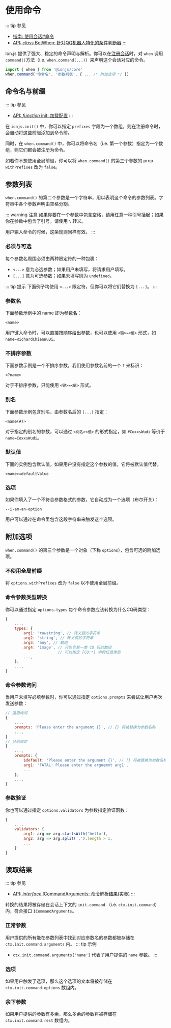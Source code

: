 # 使用命令
::: tip 参见
- [指南: 使用会话#命令](using-sessions.html#命令)
- [API: *class* BotWhen: 针对QQ机器人特化的条件判断器](/api/classes.html#botwhen)
:::

Ion.js 提供了强大、稳定的命令声明与解析。你可以在[注册会话](using-sessions.html)时，对 `when` 调用 `command()`方法（i.e. `when.command(...)`）来声明这个会话对应的命令。
```js {2}
import { when } from '@ionjs/core'
when.command('命令名', '参数列表', { ... /* 附加选项 */ })
```

## 命令名与前缀
::: tip 参见
- [API: *function* init: 加载配置](/api/functions.html#init)
:::

在 `ionjs.init()` 中，你可以指定 `prefixes` 字段为一个数组，则在注册命令时，会自动将这些前缀添加到命令前。

同时，在 `when.command()` 中，你可以将命令名（i.e. 第一个参数）指定为一个数组，则它们都会被注册为命令。

如若你不想使用全局前缀，你可以将 `when.command()` 的第三个参数的 prop `withPrefixes` 改为 `false`。

## 参数列表
`when.command()` 的第二个参数是一个字符串，用以表明这个命令的参数列表。字符串中各个参数声明由空格分割。

::: warning 注意
如果你要在一个参数中包含空格，请用任意一种引号括起；如果你在参数中包含了引号，请使用 `\` 转义。

用户输入命令的时候，这条规则同样有效。
:::

### 必须与可选
每个参数名周围必须由两种限定符的一种包裹：
- `<...>` 意为必选参数；如果用户未填写，将请求用户填写。
- `[...]` 意为可选参数；如果未填写则为 `undefined`。

::: tip 提示
下面例子均使用 `<...>` 限定符，但你可以将它们替换为 `[...]`。
:::

### 参数名
下面参数示例中的 name 即为参数名：
```
<name>
```
用户键入命令时，可以直接按顺序给出参数，也可以使用 `<键>=<值>` 形式，如 `name=RichardChienWuDi`。

### 不排序参数
下面参数示例是一个不排序参数，我们使用参数名前的一个 `?` 来标识：
```
<?name>
```
对于不排序参数，只能使用 `<键>=<值>` 形式。

### 别名
下面参数示例包含别名，由参数名后的 `(...)` 指定：
```
<name(#)>
```
对于指定的别名的参数，可以通过 `<别名><值>` 的形式指定，如 `#CoxxsWudi` 等价于 `name=CoxxsWudi`。

### 默认值
下面的实例包含默认值，如果用户没有指定这个参数的值，它将被默认值代替。
```
<name>=defaultValue
```

### 选项
如果你填入了一个不符合参数格式的参数，它自动成为一个选项（布尔开关）：
```
--i-am-an-option
```
用户可以通过在命令里包含这段字符串来触发这个选项。

## 附加选项
`when.command()` 的第三个参数是一个对象（下称 `options`），包含可选的附加选项。

### 不使用全局前缀
将 `options.withPrefixes` 改为 `false` 以不使用全局前缀。

### 命令参数类型转换
你可以通过指定 `options.types` 每个命令参数应该转换为什么CQ码类型：
```js
{
    ...,
    types: {
        arg1: 'rawstring', // 转义后的字符串
        arg2: 'string', // 转义前的字符串
        arg3: 'any', // 数组
        arg4: 'image', // 只包含某一类 CQ 码的数组
                       // 可以指定 [CQ:*] 中的任意类型
        ...,
    },
    ...,
}
```

### 命令参数询问
当用户未填写必填参数时，你可以通过指定 `options.prompts` 来尝试让用户再次发送参数：
```js
// 通用询问
{
    ...,
    prompts: 'Please enter the argument {}', // {} 将被替换为参数名称
    ...,
}
// 分别指定
{
    ...,
    prompts: {
        $default: 'Please enter the argument {}', // {} 将被替换为参数名称
        arg1: 'FATAL: Please enter the arguemnt arg1',
        ...
    },
    ...,
}
```

### 参数验证
你也可以通过指定 `options.validators` 为参数指定验证函数：
```js
{
    ...,
    validators: {
        arg1: arg => arg.startsWith('hello'),
        arg2: arg => arg.split(',').length > 1,
        ...
    }
}
```

## 读取结果
::: tip 参见
- [API: *interface* ICommandArguments: 命令解析结果(实参)](/api/interfaces.html#icommandarguments)
:::

转换的结果将被存储在会话上下文的 `init.command` （i.e. `ctx.init.command`）内，符合接口 `ICommandArguments`。

### 正常参数
用户提供的所有能在参数列表中找到对应参数名的参数都被存储在 `ctx.init.command.arguments` 内。
::: tip 示例
- `ctx.init.command.arguments['name']` 代表了用户提供的 `name` 参数。
:::

### 选项
如果用户触发了选项，那么这个选项的文本将被存储在 `ctx.init.command.options` 数组内。

### 余下参数
如果用户提供的参数有多余，那么多余的参数将被存储在 `ctx.init.command.rest` 数组内。